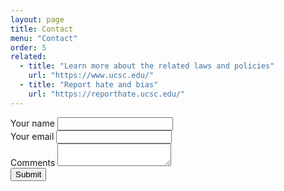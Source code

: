 ```yaml
---
layout: page
title: Contact
menu: "Contact"
order: 5
related:
  - title: "Learn more about the related laws and policies"
    url: "https://www.ucsc.edu/"
  - title: "Report hate and bias"
    url: "https://reporthate.ucsc.edu/"
---
```


<form name="contact" method="POST" data-netlify="true">
  <div class="pa2">
    <label for="name" class="f5 db mb2 navy">Your name</label>
    <input type="text" id="name" name="name" />
  </div>
  <div class="pa2">
    <label for="email" class="f5 db mb2 navy">Your email</label>
    <input type="email" id="email" name="email" />
  </div>
  <div class="pa2">
  <label for="comment" class="f5 db mb2 navy">Comments</label>
    <textarea id="comment" name="comment" class="db border-box hover-black w-100 measure h4 ba b--black-20 pa2 br2 mb2"></textarea>
  </div>
  <div class="pa2">
    <button class="f5 br3 link dim ph3 pv3 mb2 dib white bg-dark-blue" type="submit">Submit</button>
  </div>
</form>
